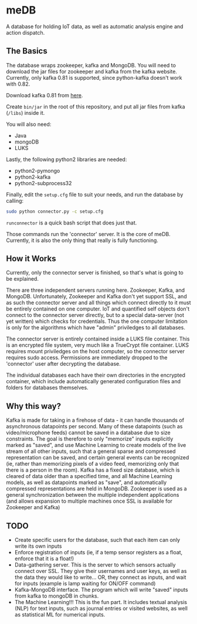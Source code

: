 meDB
======

A database for holding IoT data, as well as automatic analysis engine and action dispatch.


The Basics
-------------------

The database wraps zookeeper, kafka and MongoDB. You will need to download the jar files for zookeeper and kafka from the kafka website.
Currently, only kafka 0.81 is supported, since python-kafka doesn't work with 0.82.

Download kafka 0.81 from [here](http://kafka.apache.org/downloads.html).

Create ```bin/jar``` in the root of this repository, and put all jar files from kafka (```/libs```) inside it.

You will also need:

- Java
- mongoDB
- LUKS

Lastly, the following python2 libraries are needed:

- python2-pymongo
- python2-kafka
- python2-subprocess32

Finally, edit the ```setup.cfg``` file to suit your needs, and run the database by calling:

```bash
sudo python connector.py -c setup.cfg
```

```runconnector``` is a quick bash script that does just that.

Those commands run the 'connector' server. It is the core of meDB. Currently, it is also the only thing that really is fully functioning.

How it Works
-------------------------

Currently, only the connector server is finished, so that's what is going to be explained.

There are three independent servers running here. Zookeeper, Kafka, and MongoDB. Unfortunately, Zookeeper and Kafka don't yet support SSL, and as such the connector server and all things which connect directly to it must be entirely contained on one computer. IoT and quantified self objects don't connect to the connector server directly, but to a special data-server (not yet written) which checks for credentials. Thus the one computer limitation is only for the algorithms which have "admin" priviledges to all databases.

The connector server is entirely contained inside a LUKS file container. This is an encrypted file system, very much like a TrueCrypt file container. LUKS requires mount priviledges on the host computer, so the connector server requires sudo access. Permissions are immediately dropped to the 'connector' user after decrypting the database.

The individual databases each have their own directories in the encrypted container, which include automatically generated configuration files and folders for databases themselves.


Why this way?
--------------------

Kafka is made for taking in a firehose of data - it can handle thousands of asynchronous datapoints per second. Many of these datapoints (such as video/microphone feeds) cannot be saved in a database due to size constraints. The goal is therefore to only "memorize" inputs explicitly marked as "saved", and use Machine Learning to create models of the live stream of all other inputs, such that a general sparse and compressed representation can be saved, and certain general events can be recognized (ie, rather than memorizing pixels of a video feed, memorizing only that there is a person in the room). Kafka has a fixed size database, which is cleared of data older than a specified time, and all Machine Learning models, as well as datapoints marked as "save", and automatically compressed representations are held in MongoDB. Zookeeper is used as a general synchronization between the multiple independent applications (and allows expansion to multiple machines once SSL is available for Zookeeper and Kafka)

TODO
---------------------

- Create specific users for the database, such that each item can only write its own inputs
- Enforce registration of inputs (ie, if a temp sensor registers as a float, enforce that it is a float!)
- Data-gathering server. This is the server to which sensors actually connect over SSL. They give their usernames and user keys, as well as the data they would like to write... OR, they connect as inputs, and wait for inputs (example is lamp waiting for ON/OFF command)
- Kafka-MongoDB interface. The program which will write "saved" inputs from kafka to mongoDB in chunks.
- The Machine Learning!!! This is the fun part. It includes textual analysis (NLP) for text inputs, such as journal entries or visited websites, as well as statistical ML for numerical inputs.

